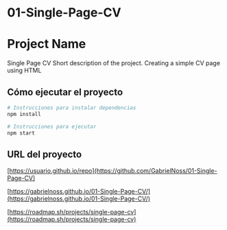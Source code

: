 # 01-Single-Page-CV
# Project Name
Single Page CV
Short description of the project.
Creating a simple CV page using HTML

## Cómo ejecutar el proyecto

```bash
# Instrucciones para instalar dependencias
npm install

# Instrucciones para ejecutar
npm start
```

## URL del proyecto

[https://usuario.github.io/repo](https://github.com/GabrielNoss/01-Single-Page-CV) <!-- Cambia por tu URL de deployment si tienes una página pública -->

[https://gabrielnoss.github.io/01-Single-Page-CV/](https://gabrielnoss.github.io/01-Single-Page-CV/) <!--URL Live  -->

[https://roadmap.sh/projects/single-page-cv](https://roadmap.sh/projects/single-page-cv) <!-- URL Roadmap -->
